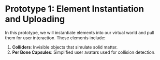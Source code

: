 # Prototype 1: Element Instantiation and Uploading

In this prototype, we will instantiate elements into our virtual world and pull them for user interaction. These elements include:

1. **Colliders**: Invisible objects that simulate solid matter.
2. **Per Bone Capsules**: Simplified user avatars used for collision detection.

